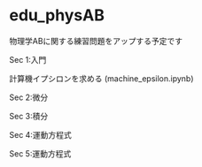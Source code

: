 # edu_physAB

物理学ABに関する練習問題をアップする予定です

Sec 1:入門

計算機イプシロンを求める
(machine_epsilon.ipynb)

Sec 2:微分

Sec 3:積分

Sec 4:運動方程式

Sec 5:運動方程式
